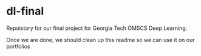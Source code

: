 # dl-final
 
Repoistory for our final project for Georgia Tech OMSCS Deep Learning.

Once we are done, we should clean up this readme so we can use it on our portfolios
